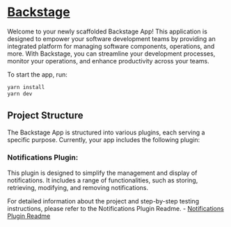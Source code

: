 # [Backstage](https://backstage.io)

Welcome to your newly scaffolded Backstage App! This application is designed to empower your software development teams
by providing an integrated platform for managing software components, operations, and more. With Backstage, you can
streamline your development processes, monitor your operations, and enhance productivity across your teams.

To start the app, run:

```sh
yarn install
yarn dev
```

## Project Structure

The Backstage App is structured into various plugins, each serving a specific purpose. Currently, your app includes the
following plugin:

### Notifications Plugin:

This plugin is designed to simplify the management and display of notifications. It includes a range of functionalities,
such as storing, retrieving, modifying, and removing notifications.

For detailed information about the project and step-by-step testing instructions, please refer to the Notifications
Plugin Readme. - [Notifications Plugin Readme](plugins/notifications/README.md)
